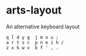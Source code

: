# arts-layout
An alternative keyboard layout

```
q l d y g  j m o u ;
a r t s c  p n e i h /
z x k w v  b f ' , .
```
